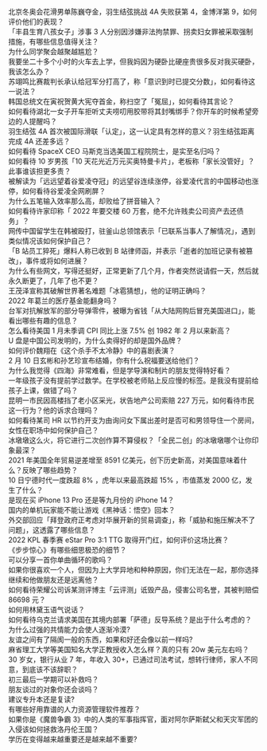 北京冬奥会花滑男单陈巍夺金，羽生结弦挑战 4A 失败获第 4，金博洋第 9，如何评价他们的表现？  
「丰县生育八孩女子」涉事 3 人分别因涉嫌非法拘禁罪、拐卖妇女罪被采取强制措施，有哪些信息值得关注？  
为什么同学聚会越聚越尴尬？  
我要坐二十多个小时的火车去上学，但我妈因为硬卧比硬座贵很多反对我买硬卧，我该怎么办？  
苏翊鸣比赛裁判长承认给冠军分打高了，称「意识到时已提交分数」，如何看待这一说法？  
韩国总统文在寅祝贺黄大宪夺首金，称扫空了「冤屈」，如何看待其言论？  
如何看待湖北一女子开车拒听丈夫唠叨用胶带将其封嘴绑手？你开车的时候希望旁边的人提醒吗？  
羽生结弦 4A 首次被国际滑联「认定」，这一认定具有怎样的意义？羽生结弦距离完成 4A 还差多远？  
如何看待 SpaceX CEO 马斯克当选美国工程院院士，是实至名归吗？  
如何看待 10 岁男孩「10 天花光近万元买奥特曼卡片」，老板称「家长没管好」？此事谁该担更多责？  
被解读为「远远望着谷爱凌夺冠」的远望谷连续涨停，谷爱凌代言的中国移动也涨停，如何看待谷爱凌全网刷屏？  
为什么五笔输入效率那么高，却败给了拼音输入？  
如何看待许家印称「 2022 年要交楼 60 万套，绝不允许贱卖公司资产去还债务」？  
网传中国留学生在韩被殴打，驻釜山总领馆表示「已联系当事人了解情况」，遇到类似情况该如何保护自己？  
「B 站员工猝死」爆料人称已收到 B 站律师函，并表示「逝者的加班记录有被篡改」，事件或将如何进展？  
为什么有些网文，写得还挺好，正常更新了几个月，作者突然说请假一天，然后就永久断更了，几年了也不更？  
王茂泽宣称其破解世界著名难题「冰雹猜想」，他的证明正确吗？  
2022 年葛兰的医疗基金能翻身吗？  
台军对抗解放军的部分导弹零件，被曝为省钱「从大陆网购后冒充美国进口」，能看出哪些有趣的信息？  
怎么看待美国 1 月未季调 CPI 同比上涨 7.5% 创 1982 年 2 月以来新高？  
U 盘是中国公司发明的，为什么卖得好的却是国外品牌？  
如何评价魏翔在《这个杀手不太冷静》中的喜剧表演？  
2 月 10 日玄彬和孙艺珍宣布结婚，你有什么祝福要送给他们？  
为什么我觉得《四海》非常难看，但是学导演和制片的朋友觉得特好看？  
一年级孩子没有提前学过数学。在学校被老师贴上反应慢的标签。是我没有提前给孩子上课，做错了吗？  
昆明一市民因高楼挡了老小区采光，状告地产公司索赔 227 万元，如何看待市民这一行为？他的诉求合理吗？  
如何看待某司 HR 以节约开支为由询问女下属出差时是否可和男领导住一个房间，女性在职场中如何保护自己？  
冰墩墩这么火，将它进行二次创作算不算侵权？「全民二创」的冰墩墩哪个让你印象最深？  
2021 年美国全年贸易逆差增至 8591 亿美元，创下历史新高，对美国意味着什么？反映了哪些趋势？  
10 日宁德时代一度跌超 8% ，虎年以来最高跌超 15% ，市值蒸发 2000 亿，发生了什么？  
是现在买 iPhone 13 Pro 还是等九月份的 iPhone 14？  
国内的单机玩家能不能让游戏《黑神话：悟空》回本？  
外交部回应「拜登政府正考虑对华展开新的贸易调查」，称「威胁和施压解决不了问题」，这透露了哪些信息？  
2022 KPL 春季赛 eStar Pro 3:1 TTG 取得开门红，如何评价这场比赛？  
《步步惊心》有哪些细思极恐的细节？  
可以分享一首你单曲循环的歌吗？  
如果你很喜欢一个人，但因为上大学异地和种种原因，你们无法在一起，那你选择继续和他做朋友还是远离他？  
如何看待荣耀公司诉某测评博主「云评测」诋毁产品，侵害公司名誉，其被判赔偿 86698 元？  
如何用林黛玉语气说话？  
如何看待乌克兰请求美国在其境内部署「萨德」反导系统？是出于什么考虑的？  
为什么过强的共情能力会使人逐渐冷漠?  
友谊之间有了隔阂一般的东西，如果和好还会像以前一样吗?  
麻省理工大学等美国知名大学正教授收入怎么样？真的只有 20w 美元左右吗？  
30 岁女，银行从业 7 年，年收入 30+，已通过司法考试，想转行律师，家人不同意，到底该不该辞职？  
初三最后一学期可以补救吗？  
朋友谈过的对象你还会谈吗？  
建议专升本还是复读?  
有哪些好用靠谱的人力资源管理软件推荐？  
如果你是《魔兽争霸 3》中的人类的军事指挥官，面对阿尔萨斯弑父和天灾军团的入侵该如何拯救洛丹伦王国？  
学历在变得越来越重要还是越来越不重要?  
